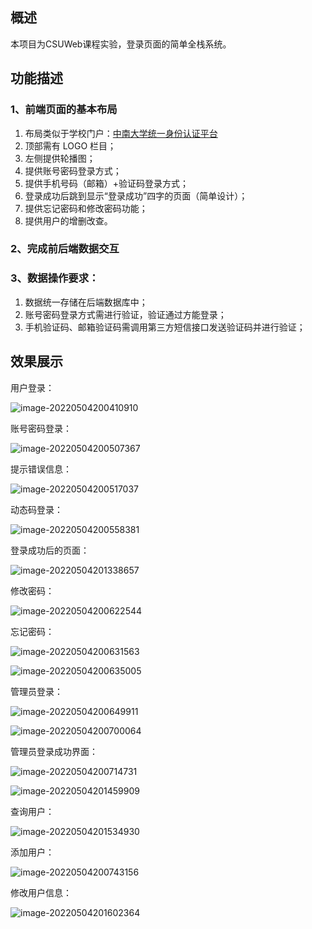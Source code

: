 ## 概述

本项目为CSUWeb课程实验，登录页面的简单全栈系统。

## 功能描述

### 1、前端页面的基本布局

1. 布局类似于学校门户：[中南大学统一身份认证平台](http://my.csu.edu.cn/login/index.jsp) 
2. 顶部需有 LOGO 栏目；
3. 左侧提供轮播图；
4. 提供账号密码登录方式；
5. 提供手机号码（邮箱）+验证码登录方式；
6. 登录成功后跳到显示“登录成功”四字的页面（简单设计）；
7. 提供忘记密码和修改密码功能；
8. 提供用户的增删改查。 

### 2、完成前后端数据交互

### 3、数据操作要求：

1. 数据统一存储在后端数据库中；
2. 账号密码登录方式需进行验证，验证通过方能登录；
3. 手机验证码、邮箱验证码需调用第三方短信接口发送验证码并进行验证；

## 效果展示

用户登录：

![image-20220504200410910](images/README/image-20220504200410910.png)

账号密码登录：

![image-20220504200507367](images/README/image-20220504200507367.png)

提示错误信息：

![image-20220504200517037](images/README/image-20220504200517037.png)



动态码登录：

![image-20220504200558381](images/README/image-20220504200558381.png)

登录成功后的页面：

![image-20220504201338657](images/README/image-20220504201338657.png)

修改密码：

![image-20220504200622544](images/README/image-20220504200622544.png)

忘记密码：

![image-20220504200631563](images/README/image-20220504200631563.png)

![image-20220504200635005](images/README/image-20220504200635005.png)

管理员登录：

![image-20220504200649911](images/README/image-20220504200649911.png)

![image-20220504200700064](images/README/image-20220504200700064.png)

管理员登录成功界面：

![image-20220504200714731](images/README/image-20220504200714731.png)

![image-20220504201459909](images/README/image-20220504201459909.png)



查询用户：

![image-20220504201534930](images/README/image-20220504201534930.png)

添加用户：

![image-20220504200743156](images/README/image-20220504200743156.png)

修改用户信息：

![image-20220504201602364](images/README/image-20220504201602364.png)

